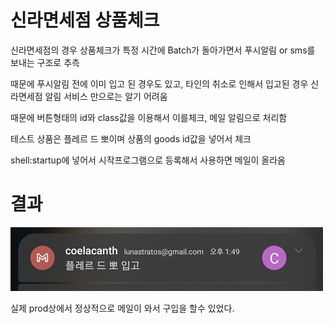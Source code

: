 # 신라면세점 상품체크

신라면세점의 경우 상품체크가 특정 시간에 Batch가 돌아가면서 푸시알림 or sms를 보내는 구조로 추측

때문에 푸시알림 전에 이미 입고 된 경우도 있고, 타인의 취소로 인해서 입고된 경우 신라면세점 알림 서비스 만으로는 알기 어려움

때문에 버튼형태의 id와 class값을 이용해서 이를체크, 메일 알림으로 처리함

테스트 상품은 플레르 드 뽀이며 상품의 goods id값을 넣어서 체크

shell:startup에 넣어서 시작프로그램으로 등록해서 사용하면 메일이 올라옴 

# 결과

![샘플이미지](./img/img1.jpg)

실제 prod상에서 정상적으로 메일이 와서 구입을 할수 있었다. 